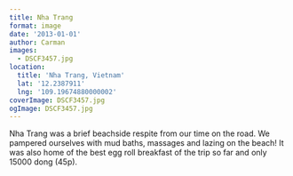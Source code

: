 ```yaml
---
title: Nha Trang
format: image
date: '2013-01-01'
author: Carman
images:
  - DSCF3457.jpg
location:
  title: 'Nha Trang, Vietnam'
  lat: '12.2387911'
  lng: '109.19674880000002'
coverImage: DSCF3457.jpg
ogImage: DSCF3457.jpg
---
```

Nha Trang was a brief beachside respite from our time on the road. We pampered ourselves with mud baths, massages and lazing on the beach! It was also home of the best egg roll breakfast of the trip so far and only 15000 dong (45p).
